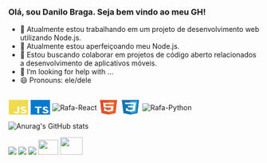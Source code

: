 ### Olá, sou Danilo Braga. Seja bem vindo ao meu GH! 


- 🔭 Atualmente estou trabalhando em um projeto de desenvolvimento web utilizando Node.js.
- 🌱 Atualmente estou aperfeiçoando meu Node.js.
- 👯 Estou buscando colaborar em projetos de código aberto relacionados a desenvolvimento de aplicativos móveis.
- 🤔 I’m looking for help with ...
- 😄 Pronouns: ele/dele


<div style="display: inline_block"><br>
  <img align="center" alt="Rafa-Js" height="30" width="40" src="https://raw.githubusercontent.com/devicons/devicon/master/icons/javascript/javascript-plain.svg">
  <img align="center" alt="Rafa-Ts" height="30" width="40" src="https://raw.githubusercontent.com/devicons/devicon/master/icons/typescript/typescript-plain.svg">
  <img align="center" alt="Rafa-React" height="40" width="40" src="https://upload.wikimedia.org/wikipedia/commons/thumb/c/cf/Angular_full_color_logo.svg/2048px-Angular_full_color_logo.svg.png">
  <img align="center" alt="Rafa-HTML" height="30" width="40" src="https://raw.githubusercontent.com/devicons/devicon/master/icons/html5/html5-original.svg">
  <img align="center" alt="Rafa-CSS" height="30" width="40" src="https://raw.githubusercontent.com/devicons/devicon/master/icons/css3/css3-original.svg">
  <img align="center" alt="Rafa-Python" height="30" width="40" src="https://upload.wikimedia.org/wikipedia/commons/thumb/b/b2/Bootstrap_logo.svg/1200px-Bootstrap_logo.svg.png">
</div>

![Anurag's GitHub stats](https://github-readme-stats.vercel.app/api?username=devdanilobraga&show_icons=true&theme=transparent)

<div> 
  <a href="https://instagram.com/danilobragam182" target="_blank"><img src="https://img.shields.io/badge/-Instagram-%23E4405F?style=for-the-badge&logo=instagram&logoColor=white" target="_blank"></a>
  <a href = "mailto:devdanilobraga@gmail.com"><img src="https://img.shields.io/badge/-Gmail-%23333?style=for-the-badge&logo=gmail&logoColor=white" target="_blank"></a>
  <a href="https://www.linkedin.com/in/danilo-braga-785b70136/" target="_blank"><img src="https://img.shields.io/badge/-LinkedIn-%230077B5?style=for-the-badge&logo=linkedin&logoColor=white" target="_blank"></a> 
  <a href="https://api.whatsapp.com/send?phone=5521998766007&text=Vi%20seu%20perfil%20do%20GitHub" target="_blank"><img src="https://imagepng.org/wp-content/uploads/2017/08/WhatsApp-icone-3.png" target="_blank" height="30" width="40" ></a> 
<a href="https://t.me/share/url?url=&text=Vi%20seu%20perfil%20do%20GitHub&phone=+5521998766007" target="_blank"><img src="https://cdn.icon-icons.com/icons2/3053/PNG/512/telegram_macos_bigsur_icon_189662.png" target="_blank" height="35" width="45"></a> 
</div>
